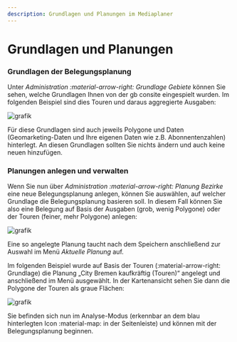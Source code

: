 ```yaml
---
description: Grundlagen und Planungen im Mediaplaner
---
```


# Grundlagen und Planungen

### Grundlagen der Belegungsplanung
Unter *Administration :material-arrow-right: Grundlage Gebiete* können Sie sehen, welche Grundlagen Ihnen von der gb consite eingespielt wurden. Im folgenden Beispiel sind dies Touren und daraus aggregierte Ausgaben:

![grafik](https://user-images.githubusercontent.com/99329016/230011444-b3c79238-bf18-4ed0-9724-7c515c152dff.png)
 

Für diese Grundlagen sind auch jeweils Polygone und Daten (Geomarketing-Daten und Ihre eigenen Daten wie z.B. Abonnentenzahlen) hinterlegt.
An diesen Grundlagen sollten Sie nichts ändern und auch keine neuen hinzufügen.

### Planungen anlegen und verwalten

Wenn Sie nun über *Administration :material-arrow-right: Planung Bezirke* eine neue Belegungsplanung anlegen, können Sie auswählen, auf welcher Grundlage die Belegungsplanung basieren soll. In diesem Fall können Sie also eine Belegung auf Basis der Ausgaben (grob, wenig Polygone) oder der Touren (feiner, mehr Polygone) anlegen:

 ![grafik](https://user-images.githubusercontent.com/99329016/230011569-2bddc5b2-e6d6-477d-aa8b-a564f7f06a97.png)


Eine so angelegte Planung taucht nach dem Speichern anschließend zur Auswahl im Menü *Aktuelle Planung* auf.

Im folgenden Beispiel wurde auf Basis der Touren (:material-arrow-right: Grundlage) die Planung „City Bremen kaufkräftig (Touren)“ angelegt und anschließend im Menü ausgewählt. In der Kartenansicht sehen Sie dann die Polygone der Touren als graue Flächen:

![grafik](https://user-images.githubusercontent.com/99329016/230011645-ec73211e-6e97-4931-a5ef-79c4b6dc80f3.png)

 
Sie befinden sich nun im Analyse-Modus (erkennbar an dem blau hinterlegten Icon :material-map: in der Seitenleiste) und können mit der Belegungsplanung beginnen.


 
